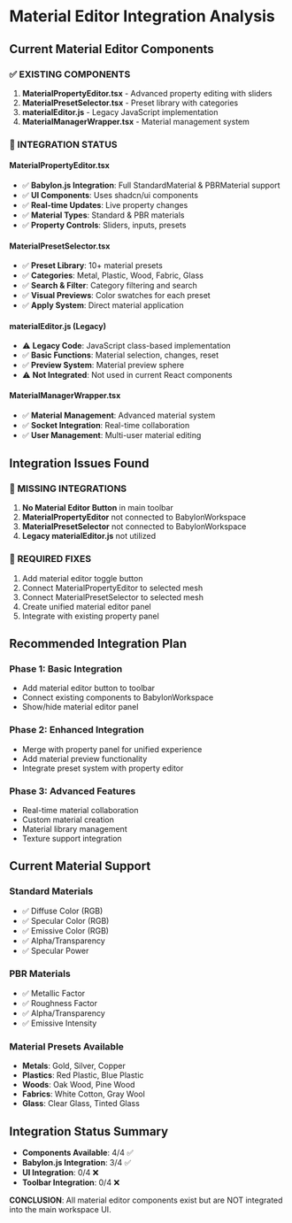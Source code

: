 # Material Editor Integration Analysis

## Current Material Editor Components

### ✅ EXISTING COMPONENTS
1. **MaterialPropertyEditor.tsx** - Advanced property editing with sliders
2. **MaterialPresetSelector.tsx** - Preset library with categories
3. **materialEditor.js** - Legacy JavaScript implementation
4. **MaterialManagerWrapper.tsx** - Material management system

### 🔧 INTEGRATION STATUS

#### MaterialPropertyEditor.tsx
- ✅ **Babylon.js Integration**: Full StandardMaterial & PBRMaterial support
- ✅ **UI Components**: Uses shadcn/ui components
- ✅ **Real-time Updates**: Live property changes
- ✅ **Material Types**: Standard & PBR materials
- ✅ **Property Controls**: Sliders, inputs, presets

#### MaterialPresetSelector.tsx
- ✅ **Preset Library**: 10+ material presets
- ✅ **Categories**: Metal, Plastic, Wood, Fabric, Glass
- ✅ **Search & Filter**: Category filtering and search
- ✅ **Visual Previews**: Color swatches for each preset
- ✅ **Apply System**: Direct material application

#### materialEditor.js (Legacy)
- ⚠️ **Legacy Code**: JavaScript class-based implementation
- ✅ **Basic Functions**: Material selection, changes, reset
- ✅ **Preview System**: Material preview sphere
- ⚠️ **Not Integrated**: Not used in current React components

#### MaterialManagerWrapper.tsx
- ✅ **Material Management**: Advanced material system
- ✅ **Socket Integration**: Real-time collaboration
- ✅ **User Management**: Multi-user material editing

## Integration Issues Found

### 🚨 MISSING INTEGRATIONS
1. **No Material Editor Button** in main toolbar
2. **MaterialPropertyEditor** not connected to BabylonWorkspace
3. **MaterialPresetSelector** not connected to BabylonWorkspace
4. **Legacy materialEditor.js** not utilized

### 🔧 REQUIRED FIXES
1. Add material editor toggle button
2. Connect MaterialPropertyEditor to selected mesh
3. Connect MaterialPresetSelector to selected mesh
4. Create unified material editor panel
5. Integrate with existing property panel

## Recommended Integration Plan

### Phase 1: Basic Integration
- Add material editor button to toolbar
- Connect existing components to BabylonWorkspace
- Show/hide material editor panel

### Phase 2: Enhanced Integration
- Merge with property panel for unified experience
- Add material preview functionality
- Integrate preset system with property editor

### Phase 3: Advanced Features
- Real-time material collaboration
- Custom material creation
- Material library management
- Texture support integration

## Current Material Support

### Standard Materials
- ✅ Diffuse Color (RGB)
- ✅ Specular Color (RGB)
- ✅ Emissive Color (RGB)
- ✅ Alpha/Transparency
- ✅ Specular Power

### PBR Materials
- ✅ Metallic Factor
- ✅ Roughness Factor
- ✅ Alpha/Transparency
- ✅ Emissive Intensity

### Material Presets Available
- **Metals**: Gold, Silver, Copper
- **Plastics**: Red Plastic, Blue Plastic
- **Woods**: Oak Wood, Pine Wood
- **Fabrics**: White Cotton, Gray Wool
- **Glass**: Clear Glass, Tinted Glass

## Integration Status Summary
- **Components Available**: 4/4 ✅
- **Babylon.js Integration**: 3/4 ✅
- **UI Integration**: 0/4 ❌
- **Toolbar Integration**: 0/4 ❌

**CONCLUSION**: All material editor components exist but are NOT integrated into the main workspace UI.